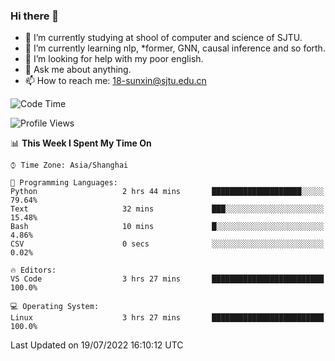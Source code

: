 ### Hi there 👋

<!--
**sunxin000/sunxin000** is a ✨ _special_ ✨ repository because its `README.md` (this file) appears on your GitHub profile.

Here are some ideas to get you started:

- 🔭 I’m currently working on ...
- 🌱 I’m currently learning ...
- 👯 I’m looking to collaborate on ...
- 🤔 I’m looking for help with ...
- 💬 Ask me about ...
- 📫 How to reach me: ...
- 😄 Pronouns: ...
- ⚡ Fun fact: ...
-->
- 🏫 I’m currently studying at shool of computer and science of SJTU.
- 🌱 I’m currently learning nlp, \*former, GNN, causal inference and so forth.
- 🤔 I’m looking for help with my poor english.
- 💬 Ask me about anything.
- 📫 How to reach me: 18-sunxin@sjtu.edu.cn
<!--START_SECTION:waka-->
![Code Time](http://img.shields.io/badge/Code%20Time-260%20hrs%2049%20mins-blue)

![Profile Views](http://img.shields.io/badge/Profile%20Views-2-blue)

📊 **This Week I Spent My Time On** 

```text
⌚︎ Time Zone: Asia/Shanghai

💬 Programming Languages: 
Python                   2 hrs 44 mins       ████████████████████░░░░░   79.64% 
Text                     32 mins             ███░░░░░░░░░░░░░░░░░░░░░░   15.48% 
Bash                     10 mins             █░░░░░░░░░░░░░░░░░░░░░░░░   4.86% 
CSV                      0 secs              ░░░░░░░░░░░░░░░░░░░░░░░░░   0.02%

🔥 Editors: 
VS Code                  3 hrs 27 mins       █████████████████████████   100.0%

💻 Operating System: 
Linux                    3 hrs 27 mins       █████████████████████████   100.0%

```


 Last Updated on 19/07/2022 16:10:12 UTC
<!--END_SECTION:waka-->
